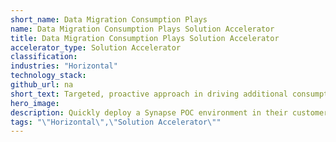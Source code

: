 ```yaml
---
short_name: Data Migration Consumption Plays
name: Data Migration Consumption Plays Solution Accelerator
title: Data Migration Consumption Plays Solution Accelerator
accelerator_type: Solution Accelerator
classification: 
industries: "Horizontal"
technology_stack: 
github_url: na
short_text: Targeted, proactive approach in driving additional consumption.
hero_image: 
description: Quickly deploy a Synapse POC environment in their customer tenant that comes pre-populated. Provide quick demonstration of the capabilities of the service in a cost-effective way through a targeted, proactive approach in driving additional consumption.
tags: "\"Horizontal\",\"Solution Accelerator\""
---
```

